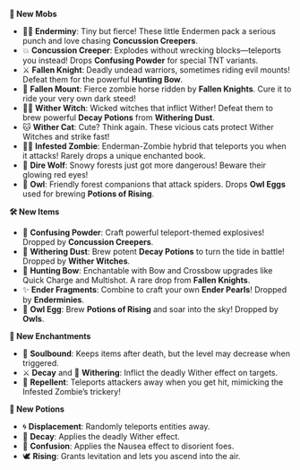 **🌌 New Mobs**
- 🧍‍♂️ **Enderminy**: Tiny but fierce! These little Endermen pack a serious punch and love chasing **Concussion Creepers**.
- 💥 **Concussion Creeper**: Explodes without wrecking blocks—teleports you instead! Drops **Confusing Powder** for special TNT variants.
- ⚔️ **Fallen Knight**: Deadly undead warriors, sometimes riding evil mounts! Defeat them for the powerful **Hunting Bow**.
- 🐎 **Fallen Mount**: Fierce zombie horse ridden by **Fallen Knights**. Cure it to ride your very own dark steed!
- 🧙‍♀️ **Wither Witch**: Wicked witches that inflict Wither! Defeat them to brew powerful **Decay Potions** from **Withering Dust**.
- 🐱 **Wither Cat**: Cute? Think again. These vicious cats protect Wither Witches and strike fast!
- 🧟‍♂️ **Infested Zombie**: Enderman-Zombie hybrid that teleports you when it attacks! Rarely drops a unique enchanted book.
- 🐺 **Dire Wolf**: Snowy forests just got more dangerous! Beware their glowing red eyes!
- 🦉 **Owl**: Friendly forest companions that attack spiders. Drops **Owl Eggs** used for brewing **Potions of Rising**.

**🛠️ New Items**
- 🎇 **Confusing Powder**: Craft powerful teleport-themed explosives! Dropped by **Concussion Creepers**.
- 🧪 **Withering Dust**: Brew potent **Decay Potions** to turn the tide in battle! Dropped by **Wither Witches**.
- 🏹 **Hunting Bow**: Enchantable with Bow and Crossbow upgrades like Quick Charge and Multishot. A rare drop from **Fallen Knights**.
- ✨ **Ender Fragments**: Combine to craft your own **Ender Pearls**! Dropped by **Enderminies**.
- 🥚 **Owl Egg**: Brew **Potions of Rising** and soar into the sky! Dropped by **Owls**.

**🧪 New Enchantments**
- 📜 **Soulbound**: Keeps items after death, but the level may decrease when triggered.
- ⚔️ **Decay** and 🏹 **Withering**: Inflict the deadly Wither effect on targets.
- 🚪 **Repellent**: Teleports attackers away when you get hit, mimicking the Infested Zombie’s trickery!

**🧪 New Potions**
- 🌀 **Displacement**: Randomly teleports entities away.
- 🖤 **Decay**: Applies the deadly Wither effect.
- 🤯 **Confusion**: Applies the Nausea effect to disorient foes.
- 🕊️ **Rising**: Grants levitation and lets you ascend into the air.